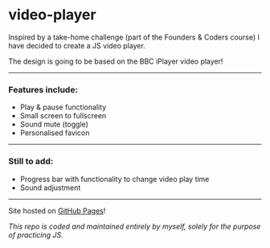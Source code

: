 # video-player

Inspired by a take-home challenge (part of the Founders & Coders course) I have decided to create a JS video player.

The design is going to be based on the BBC iPlayer video player!

---

### Features include:

- Play & pause functionality
- Small screen to fullscreen
- Sound mute (toggle)
- Personalised favicon

--- 

### Still to add:

- Progress bar with functionality to change video play time
- Sound adjustment

---

Site hosted on [GitHub Pages](https://mariaalouisaa.github.io/video-player/)!

*This repo is coded and maintained entirely by myself, solely for the purpose of practicing JS.*
